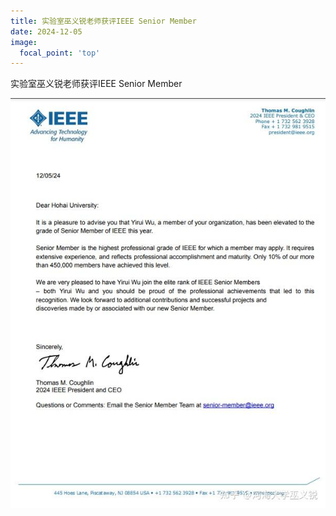 ```yaml
---
title: 实验室巫义锐老师获评IEEE Senior Member
date: 2024-12-05
image:
  focal_point: 'top'
---
```

实验室巫义锐老师获评IEEE Senior Member
<!--more-->
![IEEE Senior Member](24-12-5.jpg)